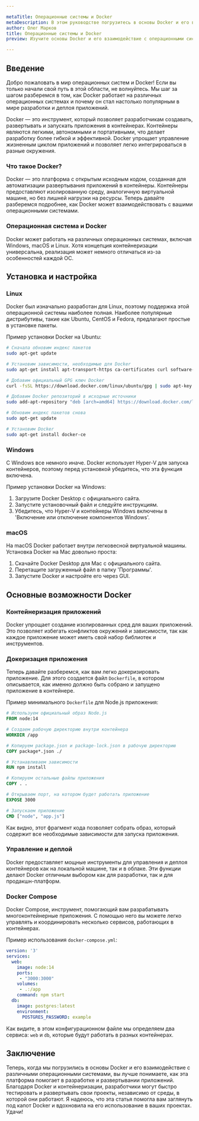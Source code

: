 ```yaml
---

metaTitle: Операционные системы и Docker  
metaDescription: В этом руководстве погрузитесь в основы Docker и его взаимодействие с различными операционными системами. Узнайте, как контейнеризация меняет подход к разработке и развертыванию приложений  
author: Олег Марков  
title: Операционные системы и Docker  
preview: Изучите основы Docker и его взаимодействие с операционными системами. Узнайте, как Docker изменил подход к разработке и развертыванию приложений  

---
```


## Введение

Добро пожаловать в мир операционных систем и Docker! Если вы только начали свой путь в этой области, не волнуйтесь. Мы шаг за шагом разберемся в том, как Docker работает на различных операционных системах и почему он стал настолько популярным в мире разработки и деплоя приложений.

Docker — это инструмент, который позволяет разработчикам создавать, развертывать и запускать приложения в контейнерах. Контейнеры являются легкими, автономными и портативными, что делает разработку более гибкой и эффективной. Docker упрощает управление жизненным циклом приложений и позволяет легко интегрироваться в разные окружения.

### Что такое Docker?

Docker — это платформа с открытым исходным кодом, созданная для автоматизации развертывания приложений в контейнеры. Контейнеры предоставляют изолированную среду, аналогичную виртуальной машине, но без лишней нагрузки на ресурсы. Теперь давайте разберемся подробнее, как Docker может взаимодействовать с вашими операционными системами.

### Операционная система и Docker

Docker может работать на различных операционных системах, включая Windows, macOS и Linux. Хотя концепция контейнеризации универсальна, реализация может немного отличаться из-за особенностей каждой ОС.

## Установка и настройка

### Linux

Docker был изначально разработан для Linux, поэтому поддержка этой операционной системы наиболее полная. Наиболее популярные дистрибутивы, такие как Ubuntu, CentOS и Fedora, предлагают простые в установке пакеты. 

Пример установки Docker на Ubuntu:

```bash
# Сначала обновим индекс пакетов
sudo apt-get update

# Установим зависимости, необходимые для Docker
sudo apt-get install apt-transport-https ca-certificates curl software-properties-common

# Добавим официальный GPG ключ Docker
curl -fsSL https://download.docker.com/linux/ubuntu/gpg | sudo apt-key add -

# Добавим Docker репозиторий в исходные источники
sudo add-apt-repository "deb [arch=amd64] https://download.docker.com/linux/ubuntu $(lsb_release -cs) stable"

# Обновим индекс пакетов снова
sudo apt-get update

# Установим Docker
sudo apt-get install docker-ce
```

### Windows

С Windows все немного иначе. Docker использует Hyper-V для запуска контейнеров, поэтому перед установкой убедитесь, что эта функция включена.

Пример установки Docker на Windows:

1. Загрузите Docker Desktop с официального сайта.
2. Запустите установочный файл и следуйте инструкциям.
3. Убедитесь, что Hyper-V и контейнеры Windows включены в 'Включение или отключение компонентов Windows'.

### macOS

На macOS Docker работает внутри легковесной виртуальной машины. Установка Docker на Mac довольно проста:

1. Скачайте Docker Desktop для Mac с официального сайта.
2. Перетащите загруженный файл в папку 'Программы'.
3. Запустите Docker и настройте его через GUI.

## Основные возможности Docker

### Контейнеризация приложений

Docker упрощает создание изолированных сред для ваших приложений. Это позволяет избегать конфликтов окружений и зависимости, так как каждое приложение может иметь свой набор библиотек и инструментов.

### Докеризация приложения

Теперь давайте разберемся, как вам легко докеризировать приложение. Для этого создается файл `Dockerfile`, в котором описывается, как именно должно быть собрано и запущено приложение в контейнере.

Пример минимального `Dockerfile` для Node.js приложения:

```dockerfile
# Используем официальный образ Node.js
FROM node:14

# Создаем рабочую директорию внутри контейнера
WORKDIR /app

# Копируем package.json и package-lock.json в рабочую директорию
COPY package*.json ./

# Устанавливаем зависимости
RUN npm install

# Копируем остальные файлы приложения
COPY . .

# Открываем порт, на котором будет работать приложение
EXPOSE 3000

# Запускаем приложение
CMD ["node", "app.js"]
```

Как видно, этот фрагмент кода позволяет собрать образ, который содержит все необходимые зависимости для запуска приложения.

### Управление и деплой

Docker предоставляет мощные инструменты для управления и деплоя контейнеров как на локальной машине, так и в облаке. Эти функции делают Docker отличным выбором как для разработки, так и для продакшн-платформ.

### Docker Compose

Docker Compose, инструмент, помогающий вам разрабатывать многоконтейнерные приложения. С помощью него вы можете легко управлять и координировать несколько сервисов, работающих в контейнерах.

Пример использования `docker-compose.yml`:

```yaml
version: '3'
services:
  web:
    image: node:14
    ports:
     - "3000:3000"
    volumes:
     - .:/app
    command: npm start
  db:
    image: postgres:latest
    environment:
      POSTGRES_PASSWORD: example
```

Как видите, в этом конфигурационном файле мы определяем два сервиса: `web` и `db`, которые будут работать в разных контейнерах.

## Заключение

Теперь, когда мы погрузились в основы Docker и его взаимодействие с различными операционными системами, вы лучше понимаете, как эта платформа помогает в разработке и развертывании приложений. Благодаря Docker и контейнеризации, разработчики могут быстро тестировать и развертывать свои проекты, независимо от среды, в которой они работают. Я надеюсь, что эта статья помогла вам заглянуть под капот Docker и вдохновила на его использование в ваших проектах. Удачи!